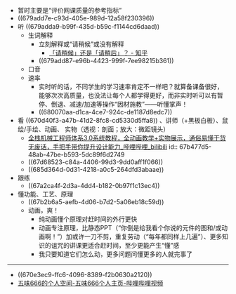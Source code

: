 - 暂时主要是“评价网课质量的参考指标”
- ((679add7e-c93d-405e-989d-12a58f230396))
- 听 ((679adda9-b99f-435d-b59c-f1144cd6daad))
	- 生词解释
		- 立刻解释或“请稍候”或没有解释
			- [「请稍候」还是「请稍后」？ - 知乎](https://www.zhihu.com/question/20660774)
		- ((679add87-e96b-4423-999f-7ee98215b361))
	- 口音
	- 速率
		- 实时听的话，不同学生的学习速率肯定不一样吧？就算备课备很好，能够次次高质量，也没法让每个人都学得更好，而非实时听可以有暂停、倒退、减速/加速等操作“因材施教”——听懂掌声！
		- ((680070aa-d1ca-4ce7-924c-de1187d8edc7))
- 看 ((670d40f3-a47b-41d2-8fc8-cd5330d5ffa8)) 、讲师（+黑板白板）、鼠绘/手绘、动画、 实物（透视：剖面；放大：微距镜头）
	- [全栈机械工程师体系3.0系统教程，全动画教学+实物展示，通俗易懂干货无废话，手把手带你提升设计能力_哔哩哔哩_bilibili](https://www.bilibili.com/video/BV1eFNGeFEtn)
	  id:: 67b477d5-48ab-47be-b593-5dc89f6d2749
	- ((67d68523-c84a-4406-99d3-9dd0aff1f066))
	- ((685d364d-0d31-4218-a0c5-264dfd3abaae))
- 跟练
	- ((67a2ca4f-2d3a-4dd4-b182-0b97f1c13ec4))
- 懂功能、工艺、原理
	- ((67b2b6a5-aefb-4d06-b7d2-5a06eb18c59d))
	- 动画，爽！
		- 纯动画懂个原理对赶时间的外行更快
		- 动画专注原理，比静态PPT（“你倒是给我看个你说的元件的图和/或动画啊！”）加或许一刀不剪，重复劳动（“每年都同样上几遍”）、更多知识的诅咒的讲课更适合赶时间，至少更能产生“懂”感
		- 我只要知道它们怎么动，更多问题问懂更多的人就完事了
- ---
- ((670e3ec9-ffc6-4096-8389-f2b0630a2120))
- [五味666的个人空间-五味666个人主页-哔哩哔哩视频](https://space.bilibili.com/21675989)